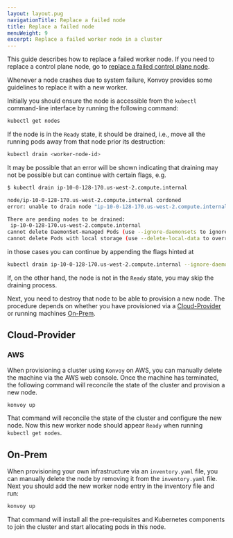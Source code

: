 ```yaml
---
layout: layout.pug
navigationTitle: Replace a failed node
title: Replace a failed node
menuWeight: 9
excerpt: Replace a failed worker node in a cluster
---
```


This guide describes how to replace a failed worker node.
If you need to replace a control plane node, go to [replace a failed control plane node][replace a failed control plane node].

Whenever a node crashes due to system failure, Konvoy provides some guidelines to replace it with a new worker.

Initially you should ensure the node is accessible from the `kubectl` command-line interface by running the following command:

```bash
kubectl get nodes
```

If the node is in the `Ready` state, it should be drained, i.e., move all the running pods away from that node prior its destruction:

```bash
kubectl drain <worker-node-id>
```

It may be possible that an error will be shown indicating that draining may not be possible but can continue with certain flags, e.g.

```bash
$ kubectl drain ip-10-0-128-170.us-west-2.compute.internal

node/ip-10-0-128-170.us-west-2.compute.internal cordoned
error: unable to drain node "ip-10-0-128-170.us-west-2.compute.internal", aborting command...

There are pending nodes to be drained:
 ip-10-0-128-170.us-west-2.compute.internal
cannot delete DaemonSet-managed Pods (use --ignore-daemonsets to ignore): kube-system/calico-node-8j5qz, kube-system/ebs-csi-node-ft6b6, kube-system/kube-proxy-9vpxs, kubeaddons/fluentbit-kubeaddons-fluent-bit-k5q7f, kubeaddons/prometheus-kubeaddons-prometheus-node-exporter-xbpsn
cannot delete Pods with local storage (use --delete-local-data to override): kubeaddons/alertmanager-prometheus-kubeaddons-prom-alertmanager-0, kubeaddons/prometheusadapter-kubeaddons-prometheus-adapter-6b8975fc48d6h2b, velero/velero-kubeaddons-5d85fcdcb9-762ll
```

in those cases you can continue by appending the flags hinted at

```bash
kubectl drain ip-10-0-128-170.us-west-2.compute.internal --ignore-daemonsets --delete-local-data
```

If, on the other hand, the node is not in the `Ready` state, you may skip the draining process.

Next, you need to destroy that node to be able to provision a new node.
The procedure depends on whether you have provisioned via a [Cloud-Provider](#cloud-provider) or running machines [On-Prem](#on-prem).

## Cloud-Provider

### AWS

When provisioning a cluster using `Konvoy` on AWS, you can manually delete the machine via the AWS web console.
Once the machine has terminated, the following command will reconcile the state of the cluster and provision a new node.

```bash
konvoy up
```

That command will reconcile the state of the cluster and configure the new node.
Now this new worker node should appear `Ready` when running `kubectl get nodes`.

## On-Prem

When provisioning your own infrastructure via an `inventory.yaml` file, you can manually delete the node by removing it from the `inventory.yaml` file.
Next you should add the new worker node entry in the inventory file and run:

```bash
konvoy up
```

That command will install all the pre-requisites and Kubernetes components to join the cluster and start allocating pods in this node.

[replace a failed control plane node]: ../replace-failed-control-plane-node
